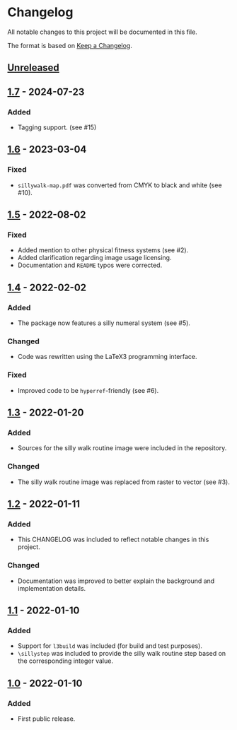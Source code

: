 # Changelog

All notable changes to this project will be documented in this file.

The format is based on [Keep a Changelog](https://keepachangelog.com/en/1.0.0/).

## [Unreleased]

## [1.7] - 2024-07-23

### Added

- Tagging support. (see #15)

## [1.6] - 2023-03-04

### Fixed

- `sillywalk-map.pdf` was converted from CMYK to black
  and white (see #10).

## [1.5] - 2022-08-02

### Fixed

- Added mention to other physical fitness systems (see #2).
- Added clarification regarding image usage licensing.
- Documentation and `README` typos were corrected.

## [1.4] - 2022-02-02

### Added

- The package now features a silly numeral system (see #5).

### Changed

- Code was rewritten using the LaTeX3 programming interface.

### Fixed

- Improved code to be `hyperref`-friendly (see #6).

## [1.3] - 2022-01-20

### Added

- Sources for the silly walk routine image were included in the repository.

### Changed

- The silly walk routine image was replaced from raster to vector (see #3).

## [1.2] - 2022-01-11

### Added

- This CHANGELOG was included to reflect notable changes in this project.

### Changed

- Documentation was improved to better explain the background and
  implementation details.

## [1.1] - 2022-01-10

### Added

- Support for `l3build` was included (for build and test purposes).
- `\sillystep` was included to provide the silly walk routine step
  based on the corresponding integer value.

## [1.0] - 2022-01-10

### Added

- First public release.

[Unreleased]: https://github.com/cereda/sillypage/compare/v1.7...HEAD
[1.7]: https://github.com/cereda/sillypage/compare/v1.6...v1.7
[1.6]: https://github.com/cereda/sillypage/compare/v1.5...v1.6
[1.5]: https://github.com/cereda/sillypage/compare/v1.4...v1.5
[1.4]: https://github.com/cereda/sillypage/compare/v1.3...v1.4
[1.3]: https://github.com/cereda/sillypage/compare/v1.2...v1.3
[1.2]: https://github.com/cereda/sillypage/compare/v1.1...v1.2
[1.1]: https://github.com/cereda/sillypage/compare/v1.0...v1.1
[1.0]: https://github.com/cereda/sillypage/releases/tag/v1.0
